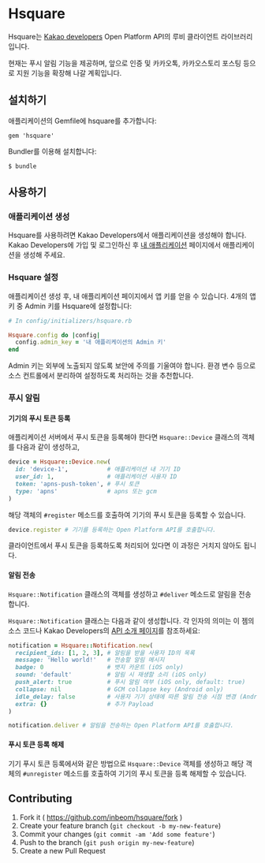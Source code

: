 # Hsquare

Hsquare는 [Kakao developers](http://developers.kakao.com) Open Platform API의
루비 클라이언트 라이브러리입니다.

현재는 푸시 알림 기능을 제공하며, 앞으로 인증 및 카카오톡, 카카오스토리 포스팅
등으로 지원 기능을 확장해 나갈 계획입니다.

## 설치하기

애플리케이션의 Gemfile에 hsquare를 추가합니다:

    gem 'hsquare'

Bundler를 이용해 설치합니다:

    $ bundle

## 사용하기

### 애플리케이션 생성

Hsquare를 사용하려면 Kakao Developers에서 애플리케이션을 생성해야 합니다.
Kakao Developers에 가입 및 로그인하신 후
[내 애플리케이션](https://developers.kakao.com/apps) 페이지에서 애플리케이션을
생성해 주세요.

### Hsquare 설정

애플리케이션 생성 후, 내 애플리케이션 페이지에서 앱 키를 얻을 수 있습니다.
4개의 앱 키 중 Admin 키를 Hsquare에 설정합니다:

```ruby
# In config/initializers/hsquare.rb

Hsquare.config do |config|
  config.admin_key = '내 애플리케이션의 Admin 키'
end
```

Admin 키는 외부에 노출되지 않도록 보안에 주의를 기울여야 합니다. 환경 변수
등으로 소스 컨트롤에서 분리하여 설정하도록 처리하는 것을 추천합니다.

### 푸시 알림

#### 기기의 푸시 토큰 등록

애플리케이션 서버에서 푸시 토큰을 등록해야 한다면 `Hsquare::Device` 클래스의
객체를 다음과 같이 생성하고,

```ruby
device = Hsquare::Device.new(
  id: 'device-1',           # 애플리케이션 내 기기 ID
  user_id: 1,               # 애플리케이션 사용자 ID
  token: 'apns-push-token', # 푸시 토큰
  type: 'apns'              # apns 또는 gcm
)
```

해당 객체의 `#register` 메소드를 호출하여 기기의 푸시 토큰을 등록할 수
있습니다.

```ruby
device.register # 기기를 등록하는 Open Platform API를 호출합니다.
```

클라이언트에서 푸시 토큰을 등록하도록 처리되어 있다면 이 과정은 거치지 않아도
됩니다.

#### 알림 전송

`Hsquare::Notification` 클래스의 객체를 생성하고 `#deliver` 메소드로 알림을
전송합니다.

`Hsquare::Notification` 클래스는 다음과 같이 생성합니다. 각 인자의 의미는 이
젬의 소스 코드나 Kakao Developers의 [API 소개 페이지](https://developers.kakao.com/docs/restapi#푸시-알림-푸시-알림-보내기)를
참조하세요:

```ruby
notification = Hsquare::Notification.new(
  recipient_ids: [1, 2, 3], # 알림을 받을 사용자 ID의 목록
  message: 'Hello world!'   # 전송할 알림 메시지
  badge: 0                  # 뱃지 카운트 (iOS only)
  sound: 'default'          # 알림 시 재생할 소리 (iOS only)
  push_alert: true          # 푸시 알림 여부 (iOS only, default: true)
  collapse: nil             # GCM collapse key (Android only)
  idle_delay: false         # 사용자 기기 상태에 따른 알림 전송 시점 변경 (Android only)
  extra: {}                 # 추가 Payload
)

notification.deliver # 알림을 전송하는 Open Platform API를 호춣합니다.
```

#### 푸시 토큰 등록 해제

기기 푸시 토큰 등록에서와 같은 방법으로 `Hsquare::Device` 객체를 생성하고 해당
객체의 `#unregister` 메소드를 호출하여 기기의 푸시 토큰을 등록 해제할 수
있습니다.

## Contributing

1. Fork it ( https://github.com/inbeom/hsquare/fork )
2. Create your feature branch (`git checkout -b my-new-feature`)
3. Commit your changes (`git commit -am 'Add some feature'`)
4. Push to the branch (`git push origin my-new-feature`)
5. Create a new Pull Request
